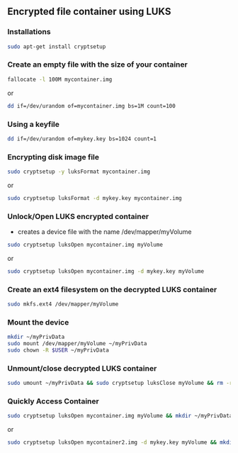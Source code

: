 ## Encrypted file container using LUKS

### Installations

```bash
sudo apt-get install cryptsetup
```

### Create an empty file with the size of your container

```bash
fallocate -l 100M mycontainer.img
```

or

```bash
dd if=/dev/urandom of=mycontainer.img bs=1M count=100
```

### Using a keyfile

```bash
dd if=/dev/urandom of=mykey.key bs=1024 count=1
```

### Encrypting disk image file

```bash
sudo cryptsetup -y luksFormat mycontainer.img
```

or

```bash
sudo cryptsetup luksFormat -d mykey.key mycontainer.img
```

### Unlock/Open LUKS encrypted container

* creates a device file with the name /dev/mapper/myVolume

```bash
sudo cryptsetup luksOpen mycontainer.img myVolume
```

or

```bash
sudo cryptsetup luksOpen mycontainer.img -d mykey.key myVolume
```

### Create an ext4 filesystem on the decrypted LUKS container

```bash
sudo mkfs.ext4 /dev/mapper/myVolume
```

### Mount the device

```bash
mkdir ~/myPrivData
sudo mount /dev/mapper/myVolume ~/myPrivData
sudo chown -R $USER ~/myPrivData
```

### Unmount/close decrypted LUKS container

```bash
sudo umount ~/myPrivData && sudo cryptsetup luksClose myVolume && rm -r ~/myPrivData
```

### Quickly Access Container

```bash
sudo cryptsetup luksOpen mycontainer.img myVolume && mkdir ~/myPrivData && sudo mount /dev/mapper/myVolume ~/myPrivData
```

or

```bash
sudo cryptsetup luksOpen mycontainer2.img -d mykey.key myVolume && mkdir ~/myPrivData && sudo mount /dev/mapper/myVolume ~/myPrivData
```

